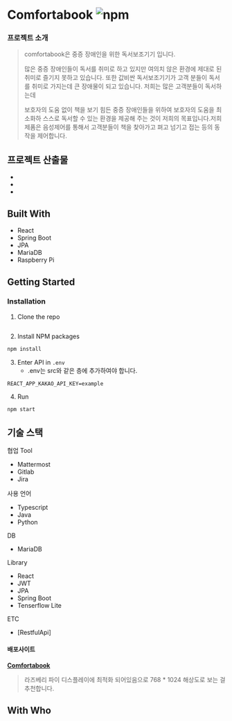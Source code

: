 # Comfortabook ![npm](https://img.shields.io/npm/v/npm)

### 프로젝트 소개

> comfortabook은 중증 장애인을 위한 독서보조기기 입니다.
>
> 많은 중증 장애인들이 독서를 취미로 하고 있지만 여의치 않은 환경에 제대로 된 취미로 즐기지 못하고 있습니다.  또한 값비싼 독서보조기기가 고객 분들이 독서를 취미로 가지는데 큰 장애물이 되고 있습니다.  저희는 많은 고객분들이 독서하는데
>
> 보호자의 도움 없이 책을 보기 힘든 중증 장애인들을 위하여 보호자의 도움을 최소화하 스스로 독서할 수 있는 환경을 제공해 주는 것이 저희의 목표입니다.저희 제품은 음성제어를 통해서 고객분들이 책을 찾아가고 펴고 넘기고 접는 등의  동작을 제어합니다.

## 프로젝트 산출물

- 

-  
-  

## Built With

- React
- Spring Boot
- JPA
- MariaDB
- Raspberry Pi

## Getting Started

### Installation

1. Clone the repo

```bash

```

2. Install NPM packages

```bash
npm install
```

3. Enter API in `.env`
   - .env는 src와 같은 층에 추가하여야 합니다.

```
REACT_APP_KAKAO_API_KEY=example
```

4. Run

```bash
npm start
```

## 기술 스택

협업 Tool

- Mattermost
- Gitlab
- Jira

사용 언어

- Typescript
- Java
- Python

DB

- MariaDB

Library

- React
- JWT
- JPA
- Spring Boot
- Tenserflow Lite

ETC

- [RestfulApi]

#### 배포사이트

<a href="https://i3d204.p.ssafy.io"><strong>Comfortabook</strong></a>

> 라즈베리 파이 디스플레이에 최적화 되어있음으로 768 * 1024 해상도로 보는 걸 추천합니다.

## With Who



